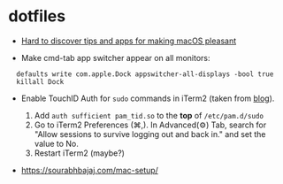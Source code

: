 # dotfiles

- [Hard to discover tips and apps for making macOS pleasant](https://thume.ca/2020/09/04/macos-tips/)

- Make cmd-tab app switcher appear on all monitors:
```
  defaults write com.apple.Dock appswitcher-all-displays -bool true
  killall Dock
```

- Enable TouchID Auth for `sudo` commands in iTerm2 (taken from [blog](https://antkowiak.it/en/mac-os-en/enable-touchid-for-sudo-in-iterm-2/)).
  1. Add `auth sufficient pam_tid.so` to the **top** of `/etc/pam.d/sudo`
  1. Go to iTerm2 Preferences (⌘,). In Advanced(⚙) Tab, search for "Allow sessions to survive logging out and back in." and set the value to No.
  1. Restart iTerm2 (maybe?)

- https://sourabhbajaj.com/mac-setup/
